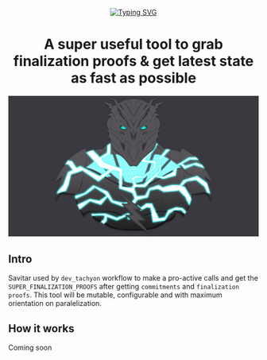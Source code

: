 
<div align="center">

<!-- [![Typing SVG](https://readme-typing-svg.herokuapp.com?font=Major+Mono+Display&size=64&color=C20000&center=true&vCenter=true&height=100&lines=Klyntar)](https://git.io/typing-svg) -->
[![Typing SVG](https://readme-typing-svg.herokuapp.com?font=Major+Mono+Display&size=100&color=0c288a&center=true&vCenter=true&width=500&height=200&lines=sAVitAR)](https://git.io/typing-svg)

# A super useful tool to grab finalization proofs & get latest state as fast as possible


<img src="./main.jpg">

</div>

## Intro

Savitar used by <code>dev_tachyon</code> workflow to make a pro-active calls and get the <code>SUPER_FINALIZATION_PROOFS</code> after getting <code>commitments</code> and <code>finalization proofs</code>. This tool will be mutable, configurable and with maximum orientation on paralelization.

## How it works

Coming soon